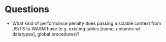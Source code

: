 # Questions

- What kind of performance penalty does passing a sizable context from JS/TS to WASM have
  (e.g. existing tables [name, columns w/ datatypes], global procedures)?

